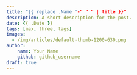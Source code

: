 ```yaml
---
title: "{{ replace .Name "-" " " | title }}"
description: A short description for the post.
date: {{ .Date }}
tags: [max, three, tags]
images:
  - /img/articles/default-thumb-1200-630.png
author:
    name: Your Name
    github: github_username
draft: true
---
```


